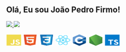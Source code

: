 ## Olá, Eu sou João Pedro Firmo!

<a href="https://github.com/Pedroofirmo">
  <img height="180em" src="https://github-readme-stats.vercel.app/api?username=Pedroofirmo&show_icons=true&theme=dracula&include_all_commits=true&count_private=true" />
  <img height="180em" src="https://github-readme-stats.vercel.app/api/top-langs/?username=Pedroofirmo&layout=compact&langs_count=16&theme=dracula" />
</a>

<div style="display: inline_block"><br>
  <img align="center" alt="pedro-Js" height="30" width="40" src="https://raw.githubusercontent.com/devicons/devicon/master/icons/javascript/javascript-plain.svg">
  <img align="center" alt="pedro-HTML" height="30" width="40" src="https://raw.githubusercontent.com/devicons/devicon/master/icons/html5/html5-original.svg">
  <img align="center" alt="pedro-CSS" height="30" width="40" src="https://raw.githubusercontent.com/devicons/devicon/master/icons/css3/css3-original.svg">
  <img align="center" alt="pedro-react" height="30" width="40" src="https://raw.githubusercontent.com/devicons/devicon/master/icons/react/react-original.svg">
  <img align="center" alt="pedro-c++" height="30" width="40" src="https://raw.githubusercontent.com/devicons/devicon/master/icons/cplusplus/cplusplus-original.svg">
  <img align="center" alt="pedro-node" height="30" width="40" src="https://raw.githubusercontent.com/devicons/devicon/master/icons/nodejs/nodejs-original.svg">
  <img align="center" alt="pedro-ts" height="30" width="40" src="https://raw.githubusercontent.com/devicons/devicon/master/icons/typescript/typescript-original.svg">
</div>

<br>
